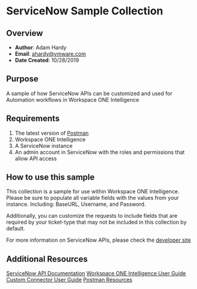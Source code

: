 # ServiceNow Sample Collection

## Overview
- **Author**: Adam Hardy
- **Email**: ahardy@vmware.com
- **Date Created**: 10/28/2019


## Purpose

A sample of how ServiceNow APIs can be customized and used for Automation workflows in Workspace ONE Intelligence


## Requirements

1. The latest version of [Postman](https://www.getpostman.com) 
2. Workspace ONE Intelligence
3. A ServiceNow instance
4. An admin account in ServiceNow with the roles and permissions that allow API access


## How to use this sample

This collection is a sample for use within Workspace ONE Intelligence.  Please be sure to populate all variable fields with the values from your instance. Including: BaseURL, Username, and Password.

Additionally, you can customize the requests to include fields that are required by your ticket-type that may not be included in this collection by default.

For more information on ServiceNow APIs, please check the [developer site](https://developer.servicenow.com/app.do#!/rest_api_doc?v=madrid&id=r_TableAPI-POST)

## Additional Resources
[ServiceNow API Documentation](https://developer.servicenow.com/app.do#!/rest_api_doc?v=madrid&id=r_TableAPI-POST)
[Workspace ONE Intelligence User Guide](https://docs.vmware.com/en/VMware-Workspace-ONE/services/Intelligence/GUID-AWT-WS1INT-OVERVIEW.html)
[Custom Connector User Guide](https://docs.vmware.com/en/VMware-Workspace-ONE/services/Intelligence/GUID-54333CCC-0E6D-4871-8DEA-3AFAB8378EEC.html)
[Postman Resources](https://www.getpostman.com)
